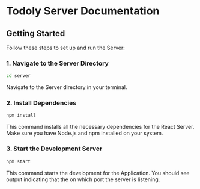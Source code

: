 # Todoly Server Documentation

## Getting Started

Follow these steps to set up and run the Server:

### 1. Navigate to the Server Directory

```bash
cd server
```
Navigate to the Server directory in your terminal.

### 2. Install Dependencies

```bash
npm install
```
This command installs all the necessary dependencies for the React Server. Make sure you have Node.js and npm installed on your system.

### 3. Start the Development Server

```bash
npm start
```
This command starts the development for the Application. You should see output indicating that the on which port the server is listening.
